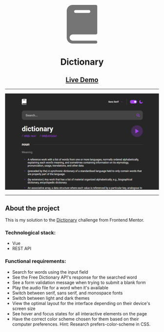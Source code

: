 <p align="center">
    <img width="100" src="./src/assets/svg/logo-grey.svg" alt="Roommates logo">
</p>

<h1 align="center">Dictionary</h1>

<h2 align="center">
    <a href="https://profpopoff.github.io/Dictionary/">Live Demo</a>
</h2>

---

![alt text](./src/assets/images/dictionary.png)

---

## About the project

This is my solution to the <a href="https://www.frontendmentor.io/challenges/dictionary-web-app-h5wwnyuKFL">Dictionary</a> challenge from Frontend Mentor. 

### Technological stack:

- Vue
- REST API
  
### Functional requirements:

- Search for words using the input field
- See the Free Dictionary API's response for the searched word
- See a form validation message when trying to submit a blank form
- Play the audio file for a word when it's available
- Switch between serif, sans serif, and monospace fonts
- Switch between light and dark themes
- View the optimal layout for the interface depending on their device's screen size
- See hover and focus states for all interactive elements on the page
- Have the correct color scheme chosen for them based on their computer preferences. Hint: Research prefers-color-scheme in CSS.